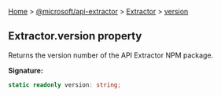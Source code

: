 [Home](./index) &gt; [@microsoft/api-extractor](./api-extractor.md) &gt; [Extractor](./api-extractor.extractor.md) &gt; [version](./api-extractor.extractor.version.md)

## Extractor.version property

Returns the version number of the API Extractor NPM package.

<b>Signature:</b>

```typescript
static readonly version: string;
```
